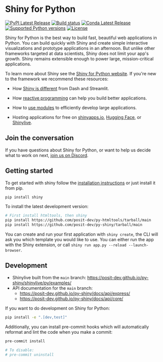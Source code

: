 # Shiny for Python

[![PyPI Latest Release](https://img.shields.io/pypi/v/shiny.svg)](https://pypi.org/project/shiny/)
[![Build status](https://img.shields.io/github/actions/workflow/status/posit-dev/py-shiny/pytest.yaml?branch=main)](https://img.shields.io/github/actions/workflow/status/posit-dev/py-shiny/pytest.yaml?branch=main)
[![Conda Latest Release](https://anaconda.org/conda-forge/shiny/badges/version.svg)](https://anaconda.org/conda-forge/shiny)
[![Supported Python versions](https://img.shields.io/pypi/pyversions/shiny)](https://pypi.org/project/shiny/)
[![License](https://img.shields.io/github/license/posit-dev/py-shiny)](https://github.com/posit-dev/py-shiny/blob/main/LICENSE)

Shiny for Python is the best way to build fast, beautiful web applications in Python. You can build quickly with Shiny and create simple interactive visualizations and prototype applications in an afternoon. But unlike other frameworks targeted at data scientists, Shiny does not limit your app's growth. Shiny remains extensible enough to power large, mission-critical applications.

To learn more about Shiny see the [Shiny for Python website](https://shiny.posit.co/py/). If you're new to the framework we recommend these resources:

- How [Shiny is different](https://posit.co/blog/why-shiny-for-python/) from Dash and Streamlit.

- How [reactive programming](https://shiny.posit.co/py/docs/reactive-programming.html) can help you build better applications.

- How to [use modules](https://shiny.posit.co/py/docs/workflow-modules.html) to efficiently develop large applications.

- Hosting applications for free on [shinyapps.io](https://shiny.posit.co/py/docs/deploy.html#deploy-to-shinyapps.io-cloud-hosting), [Hugging Face](https://shiny.posit.co/blog/posts/shiny-on-hugging-face/), or [Shinylive](https://shiny.posit.co/py/docs/shinylive.html).

## Join the conversation

If you have questions about Shiny for Python, or want to help us decide what to work on next, [join us on Discord](https://discord.gg/yMGCamUMnS).

## Getting started

To get started with shiny follow the [installation instructions](https://shiny.posit.co/py/docs/install.html) or just install it from pip.

```sh
pip install shiny
```

To install the latest development version:

```sh
# First install htmltools, then shiny
pip install https://github.com/posit-dev/py-htmltools/tarball/main
pip install https://github.com/posit-dev/py-shiny/tarball/main
```

You can create and run your first application with `shiny create`, the CLI will ask you which template you would like to use. You can either run the app with the Shiny extension, or call `shiny run app.py --reload --launch-browser`.

## Development

* Shinylive built from the `main` branch: https://posit-dev.github.io/py-shiny/shinylive/py/examples/
* API documentation for the `main` branch:
    * https://posit-dev.github.io/py-shiny/docs/api/express/
    * https://posit-dev.github.io/py-shiny/docs/api/core/

If you want to do development on Shiny for Python:

```sh
pip install -e ".[dev,test]"
```

Additionally, you can install pre-commit hooks which will automatically reformat and lint the code when you make a commit:

```sh
pre-commit install

# To disable:
# pre-commit uninstall
```
